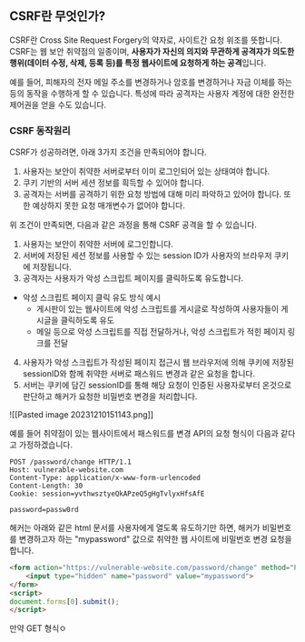 ## CSRF란 무엇인가?
CSRF란 Cross Site Request Forgery의 약자로, 사이트간 요청 위조를 뜻합니다. CSRF는 웹 보안 취약점의 일종이며, **사용자가 자신의 의지와 무관하게 공격자가 의도한 행위(데이터 수정, 삭제, 등록 등)를 특정 웹사이트에 요청하게 하는 공격**입니다.

예를 들어, 피해자의 전자 메일 주소를 변경하거나 암호를 변경하거나 자금 이체를 하는 등의 동작을 수행하게 할 수 있습니다. 특성에 따라 공격자는 사용자 계정에 대한 완전한 제어권을 얻을 수도 있습니다.

### CSRF 동작원리
CSRF가 성공하려면, 아래 3가지 조건을 만족되어야 합니다.
1. 사용자는 보안이 취약한 서버로부터 이미 로그인되어 있는 상태여야 합니다.
2. 쿠키 기반의 서버 세션 정보를 흭득할 수 있어야 합니다.
3. 공격자는 서버를 공격하기 위한 요청 방법에 대해 미리 파악하고 있어야 합니다. 또한 예상하지 못한 요청 매개변수가 없어야 합니다.

위 조건이 만족되면, 다음과 같은 과정을 통해 CSRF 공격을 할 수 있습니다.

1. 사용자는 보안이 취약한 서버에 로그인합니다.
2. 서버에 저장된 세션 정보를 사용할 수 있는 session ID가 사용자의 브라우저 쿠키에 저장됩니다.
3. 공격자는 사용자가 악성 스크립트 페이지를 클릭하도록 유도합니다.
- 악성 스크립트 페이지 클릭 유도 방식 예시
	- 게시판이 있는 웹사이트에 악성 스크립트를 게시글로 작성하여 사용자들이 게시글을 클릭하도록 유도
	- 메일 등으로 악성 스크립트를 직접 전달하거나, 악성 스크립트가 적힌 페이지 링크를 전달
4. 사용자가 악성 스크립트가 작성된 페이지 접근시 웹 브라우저에 의해 쿠키에 저장된 sessionID와 함께 취약한 서버로 패스워드 변경과 같은 요청을 합니다.
5. 서버는 쿠키에 담긴 sessionID를 통해 해당 요청이 인증된 사용자로부터 온것으로 판단하고 해커가 요청한 비밀번호 변경을 처리합니다.

![[Pasted image 20231210151143.png]]

예를 들어 취약점이 있는 웹사이트에서 패스워드를 변경 API의 요청 형식이 다음과 같다고 가정하겠습니다.
```http
POST /password/change HTTP/1.1
Host: vulnerable-website.com
Content-Type: application/x-www-form-urlencoded
Content-Length: 30
Cookie: session=yvthwsztyeQkAPzeQ5gHgTvlyxHfsAfE

password=passw0rd
```

해커는 아래와 같은 html 문서를 사용자에게 열도록 유도하기만 하면, 해커가 비밀번호를 변경하고자 하는 "mypassword" 값으로 취약한 웹 사이트에 비밀번호 변경 요청을 합니다.


```HTML
<form action="https://vulnerable-website.com/password/change" method="POST">
	<input type="hidden" name="password" value="mypassword">
</form>
<script>          
document.forms[0].submit();
</script>
```

만약 GET 형식ㅇ